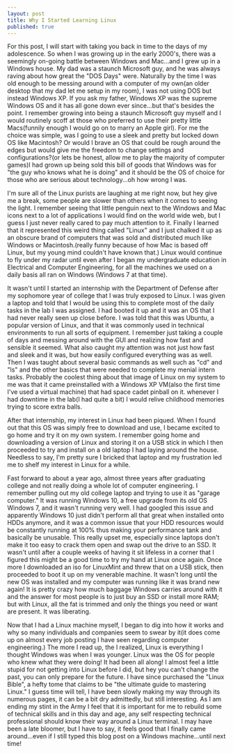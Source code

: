```yaml
---
layout: post
title: Why I Started Learning Linux
published: true
---
```

For this post, I will start with taking you back in time to the days of my adolescence. So when I was growing up in the early 2000's, there was a seemingly on-going battle between Windows and Mac...and I grew up in a Windows house. My dad was a staunch Microsoft guy, and he was always raving about how great the "DOS Days" were. Naturally by the time I was old enough to be messing around with a computer of my own(an older desktop that my dad let me setup in my room), I was not using DOS but instead Windows XP. If you ask my father, Windows XP was the supreme Windows OS and it has all gone down ever since...but that's besides the point. I remember growing into being a staunch Microsoft guy myself and I would routinely scoff at those who preferred to use their pretty little Macs(funnily enough I would go on to marry an Apple girl). For me the choice was simple, was I going to use a sleek and pretty but locked down OS like Macintosh? Or would I brave an OS that could be rough around the edges but would give me the freedom to change settings and configurations?(or lets be honest, allow me to play the majority of computer games)I had grown up being sold this bill of goods that Windows was for "the guy who knows what he is doing" and it should be the OS of choice for those who are serious about technology...oh how wrong I was.

I'm sure all of the Linux purists are laughing at me right now, but hey give me a break, some people are slower than others when it comes to seeing the light. I remember seeing that little penguin next to the Windows and Mac icons next to a lot of applications I would find on the world wide web, but I guess I just never really cared to pay much attention to it. Finally I learned that it represented this weird thing called "Linux" and I just chalked it up as an obscure brand of computers that was sold and distributed much like Windows or Macintosh.(really funny because of how Mac is based off Linux, but my young mind couldn't have known that.) Linux would continue to fly under my radar until even after I began my undergraduate education in Electrical and Computer Engineering, for all the machines we used on a daily basis all ran on Windows (Windows 7 at that time). 

It wasn't until I started an internship with the Department of Defense after my sophomore year of college that I was truly exposed to Linux. I was given a laptop and told that I would be using this to complete most of the daily tasks in the lab I was assigned. I had booted it up and it was an OS that I had never really seen up close before. I was told that this was Ubuntu, a popular version of Linux, and that it was commonly used in technical environments to run all sorts of equipment. I remember just taking a couple of days and messing around with the GUI and realizing how fast and sensible it seemed. What also caught my attention was not just how fast and sleek and it was, but how easily configured everything was as well. Then I was taught about several basic commands as well such as "cd" and "ls" and the other basics that were needed to complete my menial intern tasks. Probably the coolest thing about that image of Linux on my system to me was that it came preinstalled with a Windows XP VM(also the first time I've used a virtual machine) that had space cadet pinball on it. whenever I had downtime in the lab(I had quite a bit) I would relive childhood memories trying to score extra balls.

After that internship, my interest in Linux had been piqued. When I found out that this OS was simply free to download and use, I became excited to go home and try it on my own system. I remember going home and downloading a version of Linux and storing it on a USB stick in which I then proceeded to try and install on a old laptop I had laying around the house. Needless to say, I'm pretty sure I bricked that laptop and my frustration led me to shelf my interest in Linux for a while.

Fast forward to about a year ago, almost three years after graduating college and not really doing a whole lot of computer engineering. I remember pulling out my old college laptop and trying to use it as "garage computer." It was running Windows 10, a free upgrade from its old OS Windows 7, and it wasn't running very well. I had googled this issue and apparently Windows 10 just didn't perform all that great when installed onto HDDs anymore, and it was a common issue that your HDD resources would be constantly running at 100% thus making your performance tank and basically be unusable. This really upset me, especially since laptops don't make it too easy to crack them open and swap out the drive to an SSD. It wasn't until after a couple weeks of having it sit lifeless in a corner that I figured this might be a good time to try my hand at Linux once again. Once more I downloaded an iso for LinuxMint and threw that on a USB stick, then proceeded to boot it up on my venerable machine. It wasn't long until the new OS was installed and my computer was running like it was brand new again! It is pretty crazy how much baggage Windows carries around with it and the answer for most people is to just buy an SSD or install more RAM; but with Linux, all the fat is trimmed and only the things you need or want are present. It was liberating.

Now that I had a Linux machine myself, I began to dig into how it works and why so many individuals and companies seem to swear by it(it does come up on almost every job posting I have seen regarding computer engineering.) The more I read up, the I realized, Linux is everything I thought Windows was when I was younger. Linux was the OS for people who knew what they were doing! It had been all along! I almost feel a little stupid for not getting into Linux before I did, but hey you can't change the past, you can only prepare for the future. I have since purchased the "Linux Bible", a hefty tome that claims to be "the ultimate guide to mastering Linux." I guess time will tell, I have been slowly making my way through its numerous pages, it can be a bit dry admittedly, but still interesting. As I am ending my stint in the Army I feel that it is important for me to rebuild some of technical skills and in this day and age, any self respecting technical professional should know their way around a Linux terminal. I may have been a late bloomer, but I have to say, it feels good that I finally came around...even if I still typed this blog post on a Windows machine...until next time!

